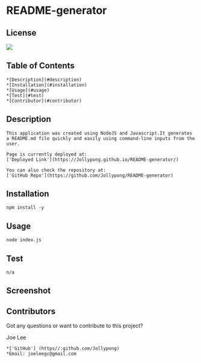 # README-generator
  ## License
  <img src=https://img.shields.io/badge/License-No License Used-blue.svg>

  ## Table of Contents 
    *[Description](#description)
    *[Installation](#installation)
    *[Usage](#usage)
    *[Test](#test)
    *[Contributor](#contributor)

  ## Description 
    This application was created using NodeJS and Javascript.It generates a README.md file quickly and easily using command-line inputs from the user.

    Page is currently deployed at: 
    ['Deployed Link'](https://Jollypong.github.io/README-generator/) 
    
    You can also check the repository at: 
    ['GitHub Repo'](https://github.com/Jollypong/README-generator)

  ## Installation
    npm install -y

  ## Usage
    node index.js

  ## Test
    n/a

  ## Screenshot

  ## Contributors
  Got any questions or want to contribute to this project? 
  
  Joe Lee 

    *['GitHub'] (https//:github.com/Jollypong) 
    *Email: joeleegc@gmail.com